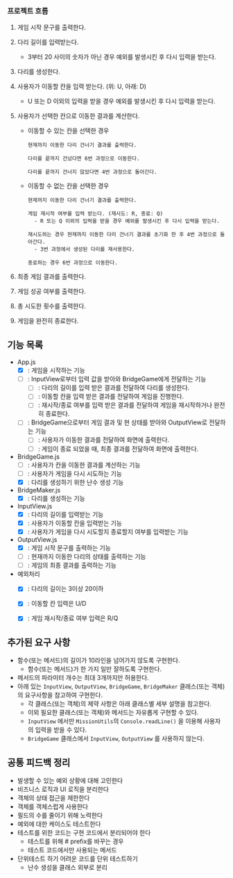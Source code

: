 ### 프로젝트 흐름

1. 게임 시작 문구를 출력한다.

2. 다리 길이를 입력받는다.
   
   - 3부터 20 사이의 숫자가 아닌 경우 예외를 발생시킨 후 다시 입력을 받는다.

3. 다리를 생성한다.

4. 사용자가 이동할 칸을 입력 받는다. (위: U, 아래: D)    
  
    - U 또는 D 이외의 입력을 받을 경우 예외를 발생시킨 후 다시 입력을 받는다.



5. 사용자가 선택한 칸으로 이동한 결과를 계산한다.


      - 이동할 수 있는 칸을 선택한 경우

            현재까지 이동한 다리 건너기 결과를 출력한다.
            
            다리를 끝까지 건넜다면 6번 과정으로 이동한다.
            
            다리를 끝까지 건너지 않았다면 4번 과정으로 돌아간다. 

      - 이동할 수 없는 칸을 선택한 경우

            현재까지 이동한 다리 건너기 결과를 출력한다.
            
            게임 재시작 여부를 입력 받는다. (재시도: R, 종료: Q)
              - R 또는 Q 이외의 입력을 받을 경우 예외를 발생시킨 후 다시 입력을 받는다.
              
            재시도하는 경우 현재까지 이동한 다리 건너기 결과를 초기화 한 후 4번 과정으로 돌아간다. 
              - 3번 과정에서 생성된 다리를 재사용한다.
              
            종료하는 경우 6번 과정으로 이동한다.

6. 최종 게임 결과를 출력한다.

7. 게임 성공 여부를 출력한다.

8. 총 시도한 횟수를 출력한다.

9. 게임을 완전히 종료한다.



## 기능 목록

- App.js
  - [x] : 게임을 시작하는 기능
  - [ ] : InputView로부터 입력 값을 받아와 BridgeGame에게 전달하는 기능 
    - [ ] : 다리의 길이를 입력 받은 결과를 전달하여 다리를 생성한다.
    - [ ] : 이동할 칸을 입력 받은 결과를 전달하여 게임을 진행한다.
    - [ ] : 재시작/종료 여부를 입력 받은 결과를 전달하여 게임을 재시작하거나 완전히 종료한다. 
  - [ ] : BridgeGame으로부터 게임 결과 및 현 상태를 받아와 OutputView로 전달하는 기능
    - [ ] : 사용자가 이동한 결과를 전달하여 화면에 출력한다.
    - [ ] : 게임이 종료 되었을 때, 최종 결과를 전달하여 화면에 출력한다.

- BridgeGame.js
  - [ ] : 사용자가 칸을 이동한 결과를 계산하는 기능
  - [ ] : 사용자가 게임을 다시 시도하는 기능
  - [x] : 다리를 생성하기 위한 난수 생성 기능
  
- BridgeMaker.js
  - [x] : 다리를 생성하는 기능

- InputView.js
  - [x] : 다리의 길이를 입력받는 기능
  - [x] : 사용자가 이동할 칸을 입력받는 기능
  - [x] : 사용자가 게임을 다시 시도할지 종료할지 여부를 입력받는 기능

- OutputView.js
  - [x] : 게임 시작 문구를 출력하는 기능
  - [ ] : 현재까지 이동한 다리의 상태를 출력하는 기능
  - [ ] : 게임의 최종 결과를 출력하는 기능

- 예외처리
  - [x] : 다리의 길이는 3이상 20이하
  - [x] : 이동할 칸 입력은 U/D
  - [x] : 게임 재시작/종료 여부 입력은 R/Q



## 추가된 요구 사항

- 함수(또는 메서드)의 길이가 10라인을 넘어가지 않도록 구현한다.
  - 함수(또는 메서드)가 한 가지 일만 잘하도록 구현한다.
- 메서드의 파라미터 개수는 최대 3개까지만 허용한다.
- 아래 있는 `InputView`, `OutputView`, `BridgeGame`, `BridgeMaker` 클래스(또는 객체)의 요구사항을 참고하여 구현한다.
  - 각 클래스(또는 객체)의 제약 사항은 아래 클래스별 세부 설명을 참고한다.
  - 이외 필요한 클래스(또는 객체)와 메서드는 자유롭게 구현할 수 있다.
  - `InputView` 에서만 `MissionUtils`의 `Console.readLine()` 을 이용해 사용자의 입력을 받을 수 있다.
  - `BridgeGame` 클래스에서 `InputView`, `OutputView` 를 사용하지 않는다.



## 공통 피드백 정리

- 발생할 수 있는 예외 상황에 대해 고민한다
- 비즈니스 로직과 UI 로직을 분리한다
- 객체의 상태 접근을 제한한다
- 객체를 객체스럽게 사용한다
- 필드의 수를 줄이기 위해 노력한다
- 예외에 대한 케이스도 테스트한다
- 테스트를 위한 코드는 구현 코드에서 분리되어야 한다
  - 테스트를 위해 # prefix를 바꾸는 경우
  - 테스트 코드에서만 사용되는 메서드
- 단위테스트 하기 어려운 코드를 단위 테스트하기
  - 난수 생성을 클래스 외부로 분리
